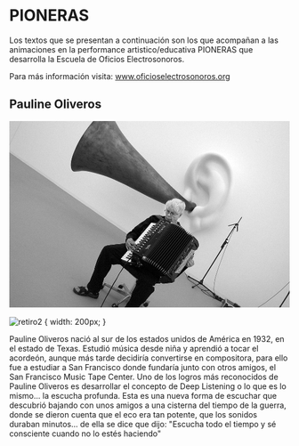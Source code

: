 # PIONERAS
Los textos que se presentan a continuación son los que acompañan a las animaciones en la performance artistico/educativa PIONERAS que desarrolla la Escuela de Oficios Electrosonoros.

Para más información visita:
www.oficioselectrosonoros.org

## Pauline Oliveros

![alt text](/fotos/pauline.jpg)

![retiro2](https://user-images.githubusercontent.com/31345048/34748663-ecf7c1f0-f59d-11e7-8ef2-25b207df072b.jpeg) { width: 200px; }

Pauline Oliveros nació al sur de los estados unidos de América en 1932, en el estado de Texas.  Estudió música desde niña y aprendió a tocar el acordeón, aunque más tarde decidiría convertirse en compositora, para ello fue a estudiar a San Francisco donde fundaría junto con otros amigos, el San Francisco Music Tape Center. Uno de los logros más reconocidos de Pauline Oliveros es desarrollar el concepto de Deep Listening o lo que es lo mismo... la escucha profunda. Esta es una nueva forma de escuchar que descubrió bajando con unos amigos a una cisterna del tiempo de la guerra, donde se dieron cuenta que el eco era tan potente, que los sonidos duraban minutos... de ella se dice que dijo: "Escucha todo el tiempo y sé consciente cuando no lo estés haciendo"

